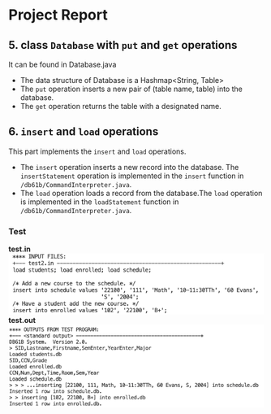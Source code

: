 # Project Report


## 5. class `Database` with `put` and `get` operations
It can be found in Database.java
- The data structure of Database is a Hashmap\<String, Table\>
- The `put` operation inserts a new pair of (table name, table) into the database.   
- The `get` operation returns the table with a designated name.

## 6. `insert` and `load` operations
This part implements the `insert` and `load` operations.
- The `insert` operation inserts a new record into the database.  The `insertStatement` operation is implemented in the `insert` function in `/db61b/CommandInterpreter.java`. 
- The `load` operation loads a record from the database.The `load` operation is implemented in the `loadStatement` function in `/db61b/CommandInterpreter.java`.

### Test
**test.in**
![testin](./screenshot/load_insert_testin.png)
**test.out**
![testout](./screenshot/load_insert_testout.png)
